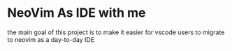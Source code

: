 # NeoVim As IDE with me


the main goal of this project is to make it easier for vscode users to migrate to neovim as a day-to-day IDE

